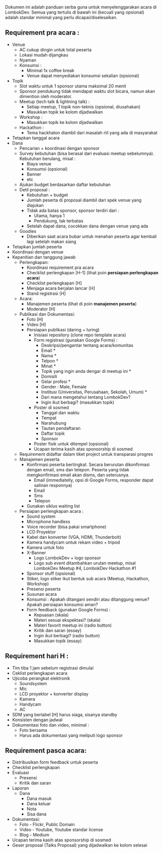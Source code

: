 
Dokumen ini adalah panduan serba guna untuk menyelenggarakan acara di LombokDev. Semua yang tertulis di bawah ini (kecuali yang opsional) adalah standar minimal yang perlu dicapai/diselesaikan.

## Requirement pra acara :

- Venue
  - AC cukup dingin untuk total peserta
  - Lokasi mudah dijangkau
  - Nyaman
  - Konsumsi :
    - Minimal 1x coffee break
    - Venue dapat menyediakan konsumsi sekalian (opsional)
- Topik
  - Slot waktu untuk 1 sponsor utama maksimal 20 menit
  - Sponsor pendukung tidak mendapat waktu slot bicara, namun akan dimention oleh moderator.
  - Meetup (tech talk & lightning talk) :
    - Setiap meetup, 1 topik non-teknis (opsional, diusahakan)
    - Masukkan topik ke kolom dijadwalkan
  - Workshop :
    - Masukkan topik ke kolom dijadwalkan
  - Hackathon :
    - Tema hackhaton diambil dari masalah riil yang ada di masyarakat
- Tetapkan tanggal acara
- Dana
  - Pencarian + koordinasi dengan sponsor
  - Survey kebutuhan (bisa berasal dari evaluasi meetup sebelumnya). Kebutuhan berulang, misal :
    - Biaya venue
    - Konsumsi (opsional)
    - Banner
    - etc
  - Ajukan budget berdasarkan daftar kebutuhan
  - Detil proposal :
    - Kebutuhan + budget
    - Jumlah peserta di proposal diambil dari spek venue yang diajukan
    - Tidak ada batas sponsor, sponsor terdiri dari :
      - Utama, hanya 1
      - Pendukung, tak terbatas
    - Setelah dapat dana, cocokkan dana dengan venue yang ada
  - Goodies
    - Diberikan saat acara bubar untuk menahan peserta agar kembali lagi setelah makan siang
- Tetapkan jumlah peserta
- Koordinasi dengan venue
- Kepanitian dan tanggung jawab
  - Perlengkapan:
    - Koordinasi requirement pra acara
    - Checklist perlengkapan [H-1] (lihat poin __persiapan perlengkapan acara__)
    - Checklist perlengkapan [H]
    - Menjaga acara berjalan lancar [H]
    - Stand registrasi [H]
  - Acara:
    - Manajemen peserta (lihat di poin __manajemen peserta__)
    - Moderator [H]
  - Publikasi dan Dokumentasi:
    - Foto [H]
    - Video [H]
    - Persiapan publikasi (daring + luring)
      - Inisiasi repository (clone repo template acara)
      - Form registrasi (gunakan Google Forms) :
        - Deskripsi/pengantar tentang acara/komunitas
        - Email *
        - Nama *
        - Telpon *
        - Minat *
        - Topik yang ingin anda dengar di meetup ini *
        - Domisili 
        - Gelar profesi *
        - Gender : Male, Female
        - Institusi (Universitas, Perusahaan, Sekolah, Umum) *
        - Dari mana mengetahui tentang LombokDev?
        - Ingin ikut berbagi? (masukkan topik)
      - Poster di sosmed
        - Tanggal dan waktu
        - Tempat
        - Narahubung
        - Tautan pendaftaran
        - Daftar topik
        - Sponsor
      - Poster fisik untuk ditempel (opsional)
      - Ucapan terima kasih atas sponsorship di sosmed
   - Requirement didaftar dalam tiket project untuk transparasi progres
   - Manajemen peserta
     - Konfirmasi peserta bertingkat. Secara berurutan dikonfirmasi dengan email, sms dan telepon. Peserta yang tidak mengkonfirmasi email akan disms, dan seterusnya.
       - Email (immediatelly, opsi di Google Forms, responder dapat salinan responnya)
       - Email
       - Sms
       - Telepon
     - Gunakan siklus waiting list
   - Persiapan perlengkapan acara :
     - Sound system
     - Microphone handless
     - Voice recorder (bisa pakai smartphone)
     - LCD Proyektor
     - Kabel dan konverter (VGA, HDMI, Thunderbolt) 
     - Kamera handycam untuk rekam video + tripod
     - Kamera untuk foto
     - X-Banner
       - Logo LombokDev + logo sponsor
       - Logo sub event ditambahkan urutan meetup, misal LombokDev Meetup #4,  LombokDev Hackathon #1
     - Sponsor stuff (opsional)
     - Stiker, logo stiker ikut bentuk sub acara (Meetup, Hackathon, Workshop)
     - Presensi peserta
     - Susunan acara
     - Konsumsi : Apakah ditangani sendiri atau ditanggung venue? Apakah persiapan konsumsi aman?
     - Form feedback (gunakan Google Forms) :
       - Kepuasan (skala)
       - Materi sesuai ekspektasi? (skala)
       - Materi favorit meetup ini (radio button)
       - Kritik dan saran (essay)
       - Ingin ikut berbagi? (radio button)
       - Masukkan topik (essay)

## Requirement hari H :

  - Tim tiba 1 jam sebelum registrasi dimulai
  - Ceklist perlengkapan acara
  - Ujicoba perangkat elektronik 
    - Soundsystem
    - Mic
    - LCD proyektor + konverter display 
    - Kamera
    - Handycam
    - AC
  - SDM yang berlabel [H] harus siaga, sisanya standby
  - Konsisten dengan jadwal
  - Dokumentasi foto dan video, minimal :
    - Foto bersama
    - Harus ada dokumentasi yang meliputi logo sponsor

## Requirement pasca acara:
  - Distribusikan form feedback untuk peserta
  - Checklist perlengkapan
  - Evaluasi
    - Presensi
    - Kritik dan saran 
  - Laporan
    - Dana
      - Dana masuk
      - Dana keluar
      - Nota
      - Sisa dana
  - Dokumentasi:
    - Foto - Flickr, Public Domain
    - Video - Youtube, Youtube standar license 
    - Blog - Medium
  - Ucapan terima kasih atas sponsorship di sosmed
  - Geser proposal (Talks Proposal) yang dijadwalkan ke kolom selesai
